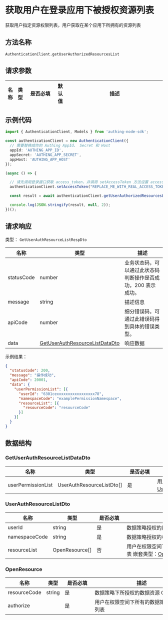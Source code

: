# 获取用户在登录应用下被授权资源列表

<!--
  警告⚠️：
  不要直接修改该文档，
  https://github.com/Authing/authing-docs-factory
  使用该项目进行生成
-->

<LastUpdated />

获取用户指定资源权限列表，用户获取在某个应用下所拥有的资源列表

## 方法名称

`AuthenticationClient.getUserAuthorizedResourcesList`

## 请求参数

| 名称  | 类型  | <div style="width:80px">是否必填</div> | 默认值 | <div style="width:300px">描述</div> | <div style="width:200px"></div>示例值</div> |
|-----|-----|------------------------------------|-----|-----------------------------------|------------------------------------------|




## 示例代码

```ts
import { AuthenticationClient, Models } from 'authing-node-sdk';

const authenticationClient = new AuthenticationClient({
  // 需要替换成你的 Authing AppId、 Secret 和 Host
  appId: 'AUTHING_APP_ID',
  appSecret: 'AUTHING_APP_SECRET',
  appHost: 'AUTHING_APP_HOST'
});

(async () => {

  // 请先调用登录接口获取 access_token，并调用 setAccessToken 方法设置 access_token
  authenticationClient.setAccessToken("REPLACE_ME_WITH_REAL_ACCESS_TOKEN");

  const result = await authenticationClient.getUserAuthorizedResourcesList();

  console.log(JSON.stringify(result, null, 2));
})();

```




## 请求响应

类型： `GetUserAuthResourceListRespDto`

| 名称         | 类型                                                                           | 描述                               |
|------------|------------------------------------------------------------------------------|----------------------------------|
| statusCode | number                                                                       | 业务状态码，可以通过此状态码判断操作是否成功，200 表示成功。 |
| message    | string                                                                       | 描述信息                             |
| apiCode    | number                                                                       | 细分错误码，可通过此错误码得到具体的错误类型。          |
| data       | <a href="#GetUserAuthResourceListDataDto">GetUserAuthResourceListDataDto</a> | 响应数据                             |



示例结果：

```json
{
  "statusCode": 200,
  "message": "操作成功",
  "apiCode": 20001,
  "data": {
    "userPermissionList": [{
      "userId": "6301cexxxxxxxxxxxxxxxxx78",
      "namespaceCode": "examplePermissionNamespace",
      "resourceList": [{
        "resourceCode": "resourceCode"
      }]
    }]
  }
}
```

## 数据结构


### <a id="GetUserAuthResourceListDataDto"></a> GetUserAuthResourceListDataDto

| 名称                 | 类型                        | <div style="width:80px">是否必填</div> | <div style="width:300px">描述</div>                                           | <div style="width:200px">示例值</div> |
|--------------------|---------------------------|------------------------------------|-----------------------------------------------------------------------------|------------------------------------|
| userPermissionList | UserAuthResourceListDto[] | 是                                  | 用户权限列表 嵌套类型：<a href="#UserAuthResourceListDto">UserAuthResourceListDto</a>。 |                                    |


### <a id="UserAuthResourceListDto"></a> UserAuthResourceListDto

| 名称            | 类型             | <div style="width:80px">是否必填</div> | <div style="width:300px">描述</div>                                  | <div style="width:200px">示例值</div> |
|---------------|----------------|------------------------------------|--------------------------------------------------------------------|------------------------------------|
| userId        | string         | 是                                  | 数据策略授权的用户 ID                                                       | `6301cexxxxxxxxxxxxxxxxx78`        |
| namespaceCode | string         | 是                                  | 数据策略授权的权限空间 Code                                                   | `examplePermissionNamespace`       |
| resourceList  | OpenResource[] | 否                                  | 用户在权限空间下所有的数据策略资源列表 嵌套类型：<a href="#OpenResource">OpenResource</a>。 |                                    |


### <a id="OpenResource"></a> OpenResource

| 名称           | 类型     | <div style="width:80px">是否必填</div> | <div style="width:300px">描述</div> | <div style="width:200px">示例值</div> |
|--------------|--------|------------------------------------|-----------------------------------|------------------------------------|
| resourceCode | string | 是                                  | 数据策略下所授权的数据资源 Code                | `resourceCode`                     |
| authorize    |        | 是                                  | 用户在权限空间下所有的数据策略的资源列表              |                                    |


